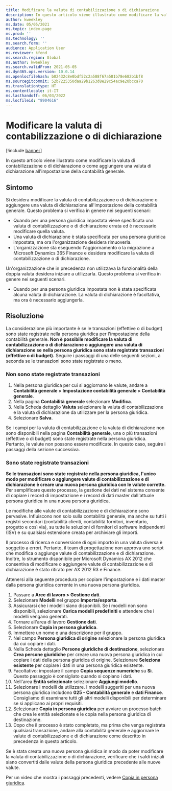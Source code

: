 ```yaml
---
title: Modificare la valuta di contabilizzazione o di dichiarazione
description: In questo articolo viene illustrato come modificare la valuta di contabilizzazione o di dichiarazione o come aggiungere una valuta di dichiarazione all'impostazione della contabilità generale.
author: kweekley
ms.date: 05/05/2021
ms.topic: index-page
ms.prod: ''
ms.technology: ''
ms.search.form: ''
audience: Application User
ms.reviewer: kfend
ms.search.region: Global
ms.author: kweekley
ms.search.validFrom: 2021-05-05
ms.dyn365.ops.version: 10.0.14
ms.openlocfilehash: b02432c8e0bdf52c2a588f67a581b78e682b1bf8
ms.sourcegitcommit: 52b7225350daa29b1263d8e29c54ac9e20bcca70
ms.translationtype: HT
ms.contentlocale: it-IT
ms.lasthandoff: 06/03/2022
ms.locfileid: "8904616"
---
```

# <a name="change-the-accounting-or-reporting-currency"></a>Modificare la valuta di contabilizzazione o di dichiarazione

[!include [banner](../includes/banner.md)]

In questo articolo viene illustrato come modificare la valuta di contabilizzazione o di dichiarazione o come aggiungere una valuta di dichiarazione all'impostazione della contabilità generale.

## <a name="symptom"></a>Sintomo

Si desidera modificare la valuta di contabilizzazione o di dichiarazione o aggiungere una valuta di dichiarazione all'impostazione della contabilità generale. Questo problema si verifica in genere nei seguenti scenari:

- Quando per una persona giuridica impostata viene specificata una valuta di contabilizzazione o di dichiarazione errata ed è necessario modificare quella valuta.
- Una valuta di dichiarazione è stata specificata per una persona giuridica impostata, ma ora l'organizzazione desidera rimuoverla.
- L'organizzazione sta eseguendo l'aggiornamento o la migrazione a Microsoft Dynamics 365 Finance e desidera modificare la valuta di contabilizzazione o di dichiarazione.

Un'organizzazione che in precedenza non utilizzava la funzionalità della doppia valuta desidera iniziare a utilizzarla. Questo problema si verifica in genere nei seguenti scenari.

- Quando per una persona giuridica impostata non è stata specificata alcuna valuta di dichiarazione. La valuta di dichiarazione è facoltativa, ma ora è necessario aggiungerla.

## <a name="resolution"></a>Risoluzione

La considerazione più importante è se le transazioni (effettive o di budget) sono state registrate nella persona giuridica per l'impostazione della contabilità generale. **Non è possibile modificare la valuta di contabilizzazione o di dichiarazione o aggiungere una valuta di dichiarazione se nella persona giuridica sono state registrate transazioni (effettive o di budget).** Seguire i passaggi di una delle seguenti sezioni, a seconda se le transazioni sono state registrate o meno.

### <a name="no-transactions-have-been-posted"></a>Non sono state registrate transazioni

1. Nella persona giuridica per cui si aggiornano le valute, andare a **Contabilità generale \> Impostazione contabilità generale \> Contabilità generale**.
2. Nella pagina **Contabilità generale** selezionare **Modifica**.
3. Nella Scheda dettaglio **Valuta** selezionare la valuta di contabilizzazione e la valuta di dichiarazione da utilizzare per la persona giuridica.
4. Selezionare **Salva**.

Se i campi per la valuta di contabilizzazione e la valuta di dichiarazione non sono disponibili nella pagina **Contabilità generale**, una o più transazioni (effettive o di budget) sono state registrate nella persona giuridica. Pertanto, le valute non possono essere modificate. In questo caso, seguire i passaggi della sezione successiva.

### <a name="transactions-have-been-posted"></a>Sono state registrate transazioni

**Se le transazioni sono state registrate nella persona giuridica, l'unico modo per modificare o aggiungere valute di contabilizzazione e di dichiarazione è creare una nuova persona giuridica con le valute corrette.** Per semplificare questo processo, la gestione dei dati nel sistema consente di copiare i record di impostazione e i record di dati master dall'attuale persona giuridica in una nuova persona giuridica.

Le modifiche alle valute di contabilizzazione e di dichiarazione sono pervasive. Influiscono non solo sulla contabilità generale, ma anche su tutti i registri secondari (contabilità clienti, contabilità fornitori, inventario, progetto e così via), su tutte le soluzioni di fornitori di software indipendenti (ISV) e su qualsiasi estensione creata per archiviare gli importi.

Il processo di ricerca e conversione di ogni importo in una valuta diversa è soggetto a errori. Pertanto, il team di progettazione non approva uno script che modifica o aggiunge valute di contabilizzazione e di dichiarazione. Inoltre, lo strumento disponibile per Microsoft Dynamics AX 2012 che consentiva di modificare o aggiungere valute di contabilizzazione e di dichiarazione è stato ritirato per AX 2012 R3 e Finance.

Attenersi alla seguente procedura per copiare l'impostazione e i dati master dalla persona giuridica corrente in una nuova persona giuridica.

1. Passare a **Aree di lavoro \> Gestione dati**.
2. Selezionare **Modelli** nel gruppo **Importa/esporta**.
3. Assicurarsi che i modelli siano disponibili. Se i modelli non sono disponibili, selezionare **Carica modelli predefiniti** e attendere che i modelli vengano generati.
4. Tornare all'area di lavoro **Gestione dati**.
5. Selezionare **Copia in persona giuridica**.
6. Immettere un nome e una descrizione per il gruppo.
7. Nel campo **Persona giuridica di origine** selezionare la persona giuridica da cui copiare i dati.
8. Nella Scheda dettaglio **Persone giuridiche di destinazione**, selezionare **Crea persone giuridiche** per creare una nuova persona giuridica in cui copiare i dati della persona giuridica di origine. Selezionare **Seleziona esistente** per copiare i dati in una persona giuridica esistente.
9. Facoltativo: impostare il campo **Copia sequenze numeriche** su **Sì**. Questo passaggio è consigliato quando si copiano i dati.
10. Nell'area **Entità selezionate** selezionare **Aggiungi modello**.
11. Selezionare i modelli da utilizzare. I modelli suggeriti per una nuova persona giuridica includono **025 - Contabilità generale** e **dati Finance**. Consigliamo di esaminare tutti gli altri modelli disponibili per determinare se si applicano ai propri requisiti.
12. Selezionare **Copia in persona giuridica** per avviare un processo batch che crea le entità selezionate e le copia nella persona giuridica di destinazione.
13. Dopo che il processo è stato completato, ma prima che venga registrata qualsiasi transazione, andare alla contabilità generale e aggiornare le valute di contabilizzazione e di dichiarazione come descritto in precedenza in questo articolo.

Se è stata creata una nuova persona giuridica in modo da poter modificare la valuta di contabilizzazione o di dichiarazione, verificare che i saldi iniziali siano convertiti dalle valute della persona giuridica precedente alle nuove valute.

Per un video che mostra i passaggi precedenti, vedere [Copia in persona giuridica](https://community.dynamics.com/365/b/techtalks/posts/copy-into-legal-entity-october-24-2017).
